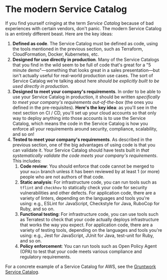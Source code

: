 # The modern Service Catalog

If you find yourself cringing at the term *Service Catalog* because of bad experiences with certain vendors, don't
panic. The modern Service Catalog is an entirely different beast. Here are the key ideas:

1. **Defined as code**. The Service Catalog must be defined as code, using the tools mentioned in the previous section,
   such as Terraform, CloudFormation, Docker, Kubernetes, etc.
2. **Designed for use directly in production**. Many of the Service Catalogs that you find in the wild seem to be full
   of code that's great for a "5 minute demo"—something that looks great in a sales presentation—but isn't actually
   useful for real-world production use cases. The sort of Service Catalog we're talking about here *should be
   explicitly built to be used directly in production*.
3. **Designed to meet your company's requirements**. In order to be able to use your Service Catalog in production, it
   should be written *specifically to meet your company's requirements out-of-the-box* (the ones you defined in the
   pre-requisites). **Here's the key idea**: as you'll see in the next section on CI / CD, you'll set up your cloud
   accounts so that only way to deploy anything into those accounts is to use the Service Catalog, which means the code
   in the Service Catalog is how you enforce all your requirements around security, compliance, scalability, and so on!
4. **Tested to meet your company's requirements**. As described in the previous section, one of the big advantages of
   using code is that you can validate it. Your Service Catalog should have tests built in *that systematically
   validate the code meets your company's requirements*. This includes:
    1. **Code review**: You should enforce that code cannot be merged to your `main` branch unless it has been reviewed
       by at least 1 (or more) people who are not authors of that code.
    2. **Static analysis**: For infrastructure code, you can run tools such as `tflint` and `checkhov` to statically
       check your code for security vulnerabilities and other defects. For application code, there are a variety of
       linters, depending on the languages and tools you're using: e.g., ESLint for JavaScript, Checkstyle for Java,
       RuboCop for Ruby, and so on.
    3. **Functional testing**: For infrastructure code, you can use tools such as Terratest to check that your code
       actually deploys infrastructure that works the way you expect. For application code, there are a variety of
       testing tools, depending on the languages and tools you're using: e.g., Jest for JavaScript, JUnit for Java,
       test-unit for Ruby, and so on.
    4. **Policy enforcement**: You can run tools such as Open Policy Agent (OPA) to test that your code meets various
       compliance and regulatory requirements.

For a concrete example of a Service Catalog for AWS, see the [Gruntwork Service Catalog](https://gruntwork.io/repos).
